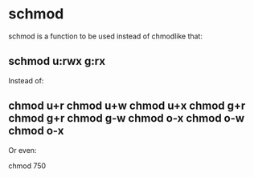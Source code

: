 # schmod

schmod is a function to be used instead of chmodlike that:

schmod u:rwx g:rx <file>
---
Instead of:

chmod u+r <file>
chmod u+w <file>
chmod u+x <file>
chmod g+r <file>
chmod g+r <file>
chmod g-w <file>
chmod o-x <file>
chmod o-w <file>
chmod o-x <file>
---
Or even:

chmod 750 <file>
